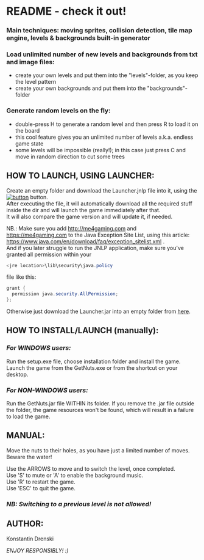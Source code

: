 # README - check it out!

### Main techniques: moving sprites, collision detection, tile map engine, levels & backgrounds built-in generator

### Load unlimited number of new levels and backgrounds from txt and image files:
- create your own levels and put them into the "levels"-folder, as you keep the level pattern
- create your own backgrounds and put them into the "backgrounds"-folder

### Generate random levels on the fly:
- double-press H to generate a random level and then press R to load it on the board
- this cool feature gives you an unlimited number of levels a.k.a. endless game state
- some levels will be impossible (really!); in this case just press C and move in random direction to cut some trees

## HOW TO LAUNCH, USING LAUNCHER:

Create an empty folder and download the Launcher.jnlp file into it, using the [![button](https://java.com/js/webstart.png)](https://me4gaming.com/LauncherGN/Launcher.jnlp) button.  
After executing the file, it will automatically download all the required stuff inside the dir 
and will launch the game immediately after that.  
It will also compare the game version and will update it, if needed.

NB.: Make sure you add http://me4gaming.com and https://me4gaming.com to the Java Exception Site List, using this article: https://www.java.com/en/download/faq/exception_sitelist.xml .  
And if you later struggle to run the JNLP application, make sure you've granted all permission within your 

```java
<jre location>\lib\security\java.policy
```
file like this:
  
```java
grant {
  permission java.security.AllPermission;
};
```

Otherwise just download the Launcher.jar into an empty folder from [here](https://github.com/Hunterszone/MyJavaGames/blob/master/GetNuts/Launcher.jar?raw=true).

## HOW TO INSTALL/LAUNCH (manually):

### *For WINDOWS users:*   
Run the setup.exe file, choose installation folder and install the game. Launch the game from the GetNuts.exe or from the shortcut on your desktop.

### *For NON-WINDOWS users:*   
Run the GetNuts.jar file WITHIN its folder. If you remove the .jar file outside the folder, the game resources won't be found, which will result in a failure to load the game.

## MANUAL: 

Move the nuts to their holes, as you have just a limited number of moves. Beware the water!

Use the ARROWS to move and to switch the level, once completed.  
Use 'S' to mute or 'A' to enable the background music.  
Use 'R' to restart the game.  
Use 'ESC' to quit the game.  

### *NB: Switching to a previous level is not allowed!*



## AUTHOR: 

Konstantin Drenski


*ENJOY RESPONSIBLY! :)*

